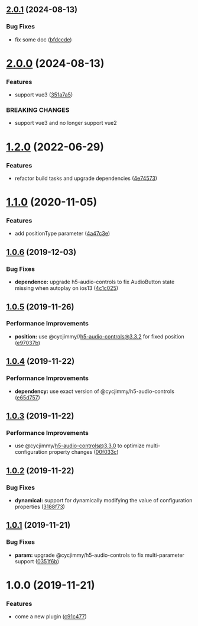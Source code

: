 ## [2.0.1](https://github.com/cycjimmy/vue-h5-audio-controls/compare/v2.0.0...v2.0.1) (2024-08-13)


### Bug Fixes

* fix some doc ([bfdccde](https://github.com/cycjimmy/vue-h5-audio-controls/commit/bfdccdeb8108c9e3f925657c649760524f6baa5c))

# [2.0.0](https://github.com/cycjimmy/vue-h5-audio-controls/compare/v1.2.0...v2.0.0) (2024-08-13)


### Features

* support vue3 ([351a7a5](https://github.com/cycjimmy/vue-h5-audio-controls/commit/351a7a5326f6071189da42b485a505e7149e54f0))


### BREAKING CHANGES

* support vue3 and no longer support vue2

# [1.2.0](https://github.com/cycjimmy/vue-h5-audio-controls/compare/v1.1.0...v1.2.0) (2022-06-29)


### Features

* refactor build tasks and upgrade dependencies ([4e74573](https://github.com/cycjimmy/vue-h5-audio-controls/commit/4e7457363a33edb2c5edc139dc18f78fe3bca04e))

# [1.1.0](https://github.com/cycjimmy/vue-h5-audio-controls/compare/v1.0.6...v1.1.0) (2020-11-05)


### Features

* add positionType parameter ([4a47c3e](https://github.com/cycjimmy/vue-h5-audio-controls/commit/4a47c3e77dabbd20a4b3a295d1e1f90eead48e92))

## [1.0.6](https://github.com/cycjimmy/vue-h5-audio-controls/compare/v1.0.5...v1.0.6) (2019-12-03)


### Bug Fixes

* **dependence:** upgrade h5-audio-controls to fix AudioButton state missing when autoplay on ios13 ([4c1c025](https://github.com/cycjimmy/vue-h5-audio-controls/commit/4c1c025586c52e19d1dd71e2ea62a23a02aee34b))

## [1.0.5](https://github.com/cycjimmy/vue-h5-audio-controls/compare/v1.0.4...v1.0.5) (2019-11-26)


### Performance Improvements

* **position:** use @cycjimmy//h5-audio-controls@3.3.2 for fixed position ([e97037b](https://github.com/cycjimmy/vue-h5-audio-controls/commit/e97037bd3a8c49888e114b82d88286eb3b707205))

## [1.0.4](https://github.com/cycjimmy/vue-h5-audio-controls/compare/v1.0.3...v1.0.4) (2019-11-22)


### Performance Improvements

* **dependency:** use exact version of @cycjimmy/h5-audio-controls ([e65d757](https://github.com/cycjimmy/vue-h5-audio-controls/commit/e65d75729f515ef43cb69521fcc252adba873e64))

## [1.0.3](https://github.com/cycjimmy/vue-h5-audio-controls/compare/v1.0.2...v1.0.3) (2019-11-22)


### Performance Improvements

* use @cycjimmy/h5-audio-controls@3.3.0 to optimize multi-configuration property changes ([00f033c](https://github.com/cycjimmy/vue-h5-audio-controls/commit/00f033c024d36865e5717432a59f1710cb8ba4e1))

## [1.0.2](https://github.com/cycjimmy/vue-h5-audio-controls/compare/v1.0.1...v1.0.2) (2019-11-22)


### Bug Fixes

* **dynamical:** support for dynamically modifying the value of configuration properties ([3188f73](https://github.com/cycjimmy/vue-h5-audio-controls/commit/3188f73a5a2e0f9f14ca9b587c9ba1c4ca26b7df))

## [1.0.1](https://github.com/cycjimmy/vue-h5-audio-controls/compare/v1.0.0...v1.0.1) (2019-11-21)


### Bug Fixes

* **param:** upgrade @cycjimmy/h5-audio-controls to fix multi-parameter support ([0351f6b](https://github.com/cycjimmy/vue-h5-audio-controls/commit/0351f6b4101cf0964b44134286220ad7d235efb0))

# 1.0.0 (2019-11-21)


### Features

* come a new plugin ([c91c477](https://github.com/cycjimmy/vue-h5-audio-controls/commit/c91c47712046b10cc260e3d11ee81678013fba56))
